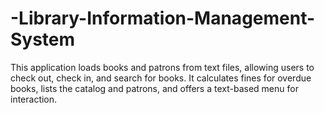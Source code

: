 # -Library-Information-Management-System
This application loads books and patrons from text files, allowing users to check out, check in, and search for books. It calculates fines for overdue books, lists the catalog and patrons, and offers a text-based menu for interaction.
